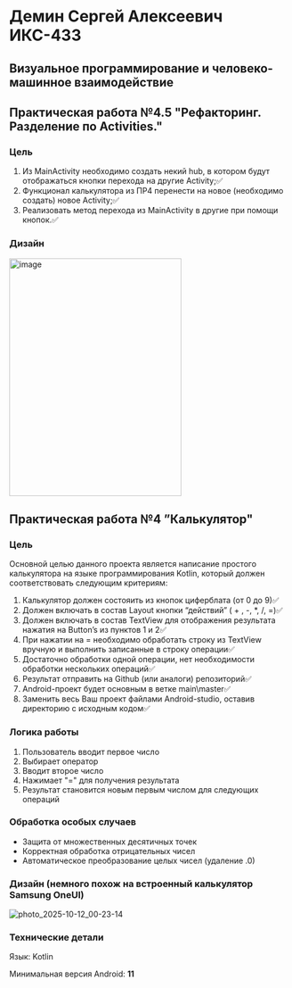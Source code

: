 # Демин Сергей Алексеевич ИКС-433
## Визуальное программирование и человеко-машинное взаимодействие

## Практическая работа №4.5 "Рефакторинг. Разделение по Activities."

### Цель
1. Из MainActivity необходимо создать некий hub, в котором будут отображаться кнопки перехода на другие Activity;✅
2. Функционал калькулятора из ПР4 перенести на новое (необходимо создать) новое Activity;✅
3. Реализовать метод перехода из MainActivity в другие при помощи кнопок.✅

### Дизайн
<img width="309" height="426" alt="image" src="https://github.com/user-attachments/assets/c300acd6-1d26-485c-95a3-af46632b449e" />

## Практическая работа №4 ”Калькулятор"

### Цель
Основной целью данного проекта является написание простого калькулятора на языке программирования Kotlin, который должен соответствовать следующим критериям:
1. Калькулятор должен состояить из кнопок циферблата (от 0 до 9)✅ 
2. Должен включать в состав Layout кнопки “действий” ( + , -, *, /, =)✅
3. Должен включать в состав TextView для отображения результата нажатия на Button’s из пунктов 1 и 2✅
4. При нажатии на = необходимо обработать строку из TextView вручную и выполнить записанные в строку операции✅
5. Достаточно обработки одной операции, нет необходимости обработки нескольких операций✅
6. Результат отправить на Github (или аналоги) репозиторий✅
7. Android-проект будет основным в ветке main\master✅
8. Заменить весь Ваш проект файлами Android-studio, оставив директорию с исходным кодом✅

### Логика работы
1. Пользователь вводит первое число
2. Выбирает оператор
3. Вводит второе число
4. Нажимает "=" для получения результата
5. Результат становится новым первым числом для следующих операций

### Обработка особых случаев
- Защита от множественных десятичных точек
- Корректная обработка отрицательных чисел
- Автоматическое преобразование целых чисел (удаление .0)

### Дизайн (немного похож на встроенный калькулятор Samsung OneUI)
![photo_2025-10-12_00-23-14](https://github.com/user-attachments/assets/e97378bc-b3fe-4568-a30e-539798af6f81)


### Технические детали
Язык: Kotlin

Минимальная версия Android: **11**
